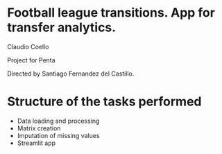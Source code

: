 # Football league transitions. App for transfer analytics.

Claudio Coello 

Project for Penta 

Directed by Santiago Fernandez del Castillo.

# Structure of the tasks performed 
- Data loading and processing
- Matrix creation
- Imputation of missing values
- Streamlit app

